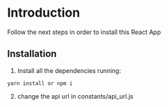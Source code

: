 # Introduction

Follow the next steps in order to install this React App

## Installation

1. Install all the dependencies running:
```
yarn install or npm i
```
2. change the api url in constants/api_url.js